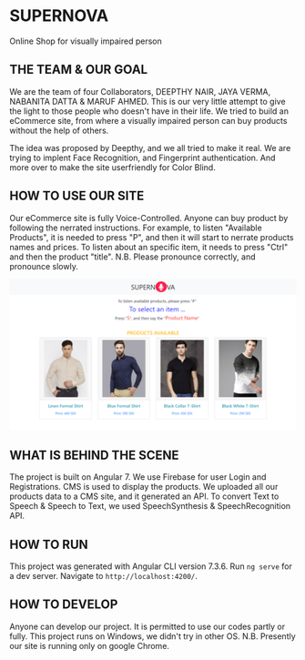 # SUPERNOVA
Online Shop for visually impaired person


## THE TEAM & OUR GOAL 
We are the team of four Collaborators, DEEPTHY NAIR, JAYA VERMA, NABANITA DATTA & MARUF AHMED.
This is our very little attempt to give the light to those people who doesn't have in their life. 
We tried to build an eCommerce site, from where a visually impaired person can buy products without 
the help of others.

The idea was proposed by Deepthy, and we all tried to make it real. We are trying to implent Face Recognition, 
and Fingerprint authentication. And more over to make the site userfriendly for Color Blind.

## HOW TO USE OUR SITE
Our eCommerce site is fully Voice-Controlled. 
Anyone can buy product by following the nerrated instructions.
For example, to listen "Available Products", it is needed to press "P", and then
it will start to nerrate products names and prices. 
To listen about an specific item, it needs to press "Ctrl" and then the product "title".
N.B. Please pronounce correctly, and pronounce slowly. 

![](/screenshot/screen.png)

## WHAT IS BEHIND THE SCENE
The project is built on Angular 7.
We use Firebase for user Login and Registrations.
CMS is used to display the products. We uploaded all our products data to a CMS site, and
it generated an API.
To convert Text to Speech & Speech to Text, we used SpeechSynthesis & SpeechRecognition API.

## HOW TO RUN
This project was generated with Angular CLI version 7.3.6.
Run `ng serve` for a dev server. Navigate to `http://localhost:4200/`. 

## HOW TO DEVELOP
Anyone can develop our project. 
It is permitted to use our codes partly or fully.
This project runs on Windows, we didn't try in other OS. 
N.B. Presently our site is running only on google Chrome. 
